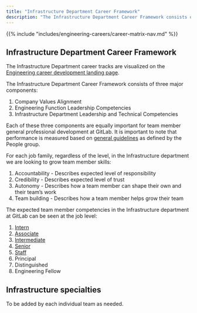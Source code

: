 ```yaml
---
title: "Infrastructure Department Career Framework"
description: "The Infrastructure Department Career Framework consists of three major components. Each component are equally important for team member general professional development at GitLab."
---
```



{{% include "includes/engineering-careers/career-matrix-nav.md" %}}

## Infrastructure Department Career Framework

The Infrastructure Department career tracks are visualized on the [Engineering career development landing page](/handbook/engineering/careers/#infrastructure-department).

The Infrastructure Department Career Framework consists of three major components:

1. Company Values Alignment
1. Engineering Function Leadership Competencies
1. Infrastructure Department Leadership and Technical Competencies

Each of these three components are equally important for team member general professional development at GitLab. It is important to note that performance is measured based on [general guidelines](/handbook/people-group/talent-assessment/) as defined by the People group.

For each job family, regardless of the level, in the Infrastructure department we are looking to grow team member skills:

1. Accountability - Describes expected level of responsibility
1. Credibility - Describes expected level of trust
1. Autonomy - Describes how a team member can shape their own and their team’s work
1. Team building - Describes how a team member helps grow their team

The expected team member competencies in the Infrastructure department at GitLab can be seen at the job level:

1. [Intern](/handbook/engineering/careers/matrix/infrastructure/intern/)
1. [Associate](/handbook/engineering/careers/matrix/infrastructure/associate/)
1. [Intermediate](/handbook/engineering/careers/matrix/infrastructure/intermediate/)
1. [Senior](/handbook/engineering/careers/matrix/infrastructure/senior/)
1. [Staff](/handbook/engineering/careers/matrix/infrastructure/staff)
1. Principal
1. Distinguished
1. Engineering Fellow

## Infrastructure specialties

To be added by each individual team as needed.
